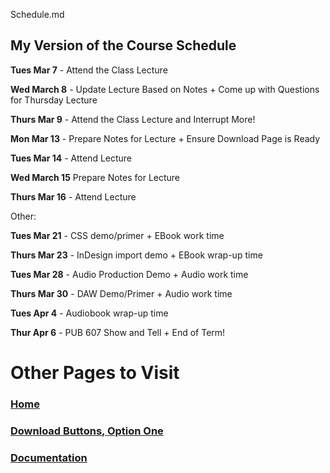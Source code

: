 Schedule.md


## My Version of the Course Schedule

**Tues Mar 7** - Attend the Class Lecture

**Wed March 8** - Update Lecture Based on Notes + Come up with Questions for Thursday Lecture

**Thurs Mar 9** - Attend the Class Lecture and Interrupt More!


**Mon Mar 13** - Prepare Notes for Lecture + Ensure Download Page is Ready

**Tues Mar 14** - Attend Lecture 

**Wed March 15** Prepare Notes for Lecture

**Thurs Mar 16** - Attend Lecture 



Other: 

**Tues Mar 21** - CSS demo/primer + EBook work time  

**Thurs Mar 23** - InDesign import demo + EBook wrap-up time


**Tues Mar 28** - Audio Production Demo + Audio work time  

**Thurs Mar 30** - DAW Demo/Primer + Audio work time


**Tues Apr 4** - Audiobook wrap-up time   

**Thur Apr 6** - PUB 607 Show and Tell + End of Term!


# Other Pages to Visit

### [Home](README.md)

### [Download Buttons, Option One](DownloadButtons.md)

### [Documentation](Documentation.md)

